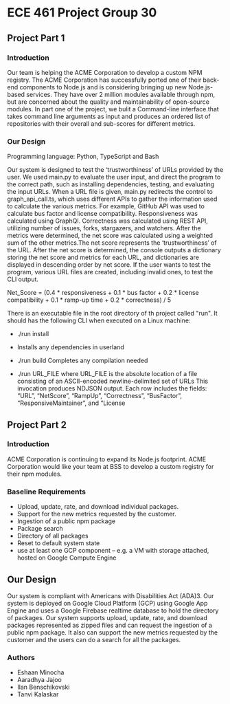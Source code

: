 # ECE 461 Project Group 30

## Project Part 1

### Introduction
Our team is helping the ACME Corporation to develop a custom NPM registry. The ACME Corporation has successfully ported one of their back-end components to Node.js and is considering bringing up new Node.js-based services. They have over 2 million modules available through npm, but are concerned about the quality and maintainability of open-source modules. In part one of the project, we bulit a Command-line interface.that takes command line arguments as input and produces an ordered list of repositories with their overall and sub-scores for different metrics. 
### Our Design

 Programming language: Python, TypeScript and Bash
 
 Our system is designed to test the ‘trustworthiness’ of URLs provided by the user. 
We used main.py to evaluate the user input, and direct the program to the correct path, such as installing dependencies, testing, and evaluating the input URLs. When a URL file is given, main.py redirects the control to graph_api_call.ts, which uses different APIs  to gather the information used to calculate the various metrics. For example, GitHub API was used to calculate bus factor and license compatibility. Responsiveness was calculated using GraphQl. Correctness was calculated using REST API, utilizing number of issues, forks, stargazers, and watchers. After the metrics were determined, the net score was calculated using a weighted sum of the other metrics.The net score represents the ‘trustworthiness’ of the URL.  After the net score is determined, the console outputs a dictionary storing the net score and metrics for each URL, and dictionaries are displayed in descending order by net score. If the user wants to test the program, various URL files are created, including invalid ones, to test the CLI output.

 Net_Score = (0.4 * responsiveness + 0.1 * bus factor + 0.2 * license compatibility + 0.1 * ramp-up time + 0.2 * correctness) /  5
 
 There is an executable file in the root directory of th project called "run".
 It should has the following CLI when executed on a Linux machine:
 
- ./run install
- Installs any dependencies in userland
 
- ./run build
   Completes any compilation needed
 
- ./run URL_FILE
 where URL_FILE is the absolute location of a file consisting of an ASCII-encoded newline-delimited set of URLs
 This invocation produces NDJSON output. Each row includes the fields: “URL”, “NetScore”, “RampUp”, “Correctness”, “BusFactor”, “ResponsiveMaintainer”, and “License
 
 ## Project Part 2
 
 ### Introduction
 ACME Corporation is continuing to expand its Node.js footprint. ACME Corporation would like your team at BSS to develop a custom registry
for their npm modules.

### Baseline Requirements 
- Upload, update, rate, and download individual packages.
- Support for the new metrics requested by the customer.
- Ingestion of a public npm package 
- Package search
- Directory of all packages
- Reset to default system state
- use at least one GCP component – e.g. a VM with storage attached, hosted on Google Compute Engine

## Our Design 
Our system is compliant with Americans with Disabilities Act (ADA)3. Our system is deployed on Google Cloud Platform (GCP) using Google App Engine and uses a Google Firebase realtime database to hold the directory of packages. Our system supports upload, update, rate, and download packages represented as zipped files and can request the ingestion of a public npm package. It also can support the new metrics requested by the customer and the users can do a search for all the packages.


### Authors
- Eshaan Minocha
- Aaradhya Jajoo
- Ilan Benschikovski
- Tanvi Kalaskar 
